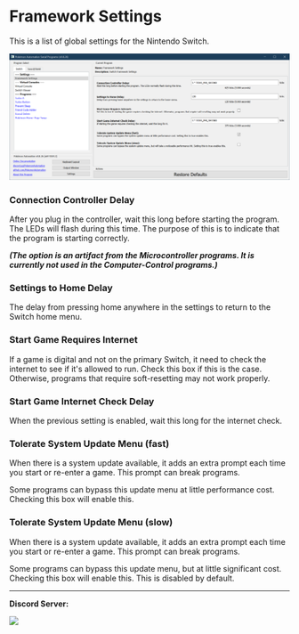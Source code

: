 # Framework Settings

This is a list of global settings for the Nintendo Switch.

<img src="images/FrameworkSettings-0.png">

### Connection Controller Delay

After you plug in the controller, wait this long before starting the program. The LEDs will flash during this time.
The purpose of this is to indicate that the program is starting correctly.

***(The option is an artifact from the Microcontroller programs. It is currently not used in the Computer-Control programs.)***

### Settings to Home Delay

The delay from pressing home anywhere in the settings to return to the Switch home menu.

### Start Game Requires Internet

If a game is digital and not on the primary Switch, it need to check the internet to see if it's allowed to run.
Check this box if this is the case. Otherwise, programs that require soft-resetting may not work properly.

### Start Game Internet Check Delay

When the previous setting is enabled, wait this long for the internet check.

### Tolerate System Update Menu (fast)

When there is a system update available, it adds an extra prompt each time you start or re-enter a game. This prompt can break programs.

Some programs can bypass this update menu at little performance cost. Checking this box will enable this.

### Tolerate System Update Menu (slow)

When there is a system update available, it adds an extra prompt each time you start or re-enter a game. This prompt can break programs.

Some programs can bypass this update menu, but at little significant cost. Checking this box will enable this. This is disabled by default.



<hr>

**Discord Server:** 

[<img src="https://canary.discordapp.com/api/guilds/695809740428673034/widget.png?style=banner2">](https://discord.gg/cQ4gWxN)


